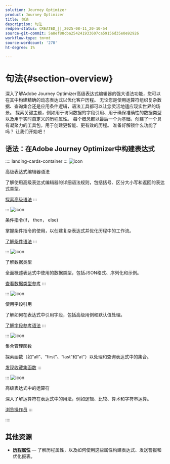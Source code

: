 ```yaml
---
solution: Journey Optimizer
product: Journey Optimizer
title: 句法
description: 句法
redpen-status: CREATED_||_2025-08-11_20-10-54
source-git-commit: 5a8ef88cba254241933607ca59156d35e0e92926
workflow-type: tm+mt
source-wordcount: '270'
ht-degree: 1%

---
```



# 句法{#section-overview}

深入了解Adobe Journey Optimizer高级表达式编辑器的强大语法功能，您可以在其中构建精确的动态表达式以优化客户历程。 无论您是使用运算符组织复杂数据、查询集合还是应用条件逻辑，语法工具都可以让您灵活地适应现实世界的场景。 探索关键主题，例如用于访问数据的字段引用、用于确保准确性的数据类型以及用于实时自定义的历程属性。 每个概念都以最后一个为基础，创建了一个具有凝聚力的工具包，用于创建更智能、更有效的历程。 准备好解锁什么功能了吗？ 让我们开始吧！

## 语法：在Adobe Journey Optimizer中构建表达式

:::: landing-cards-container
:::
![icon](https://cdn.experienceleague.adobe.com/icons/code-branch.svg)

高级表达式编辑器语法

了解使用高级表达式编辑器的详细语法规则，包括括号、区分大小写和返回的表达式类型。

[探索高级语法](../using/building-journeys/expression/generalities.md)
:::

:::
![icon](https://cdn.experienceleague.adobe.com/icons/list-check.svg)

条件指令(if， then， else)

掌握条件指令的使用，以创建复杂表达式并优化历程中的工作流。

[了解条件语法](../using/building-journeys/expression/conditional-instruction.md)
:::

:::
![icon](https://cdn.experienceleague.adobe.com/icons/book.svg)

了解数据类型

全面概述表达式中使用的数据类型，包括JSON格式、序列化和示例。

[查看数据类型参考](../using/building-journeys/expression/data-types.md)
:::

:::
![icon](https://cdn.experienceleague.adobe.com/icons/code-branch.svg)

使用字段引用

了解如何在表达式中引用字段，包括高级用例和默认值处理。

[了解字段参考语法](../using/building-journeys/expression/field-references.md)
:::

:::
![icon](https://cdn.experienceleague.adobe.com/icons/gear.svg)

集合管理函数

探索函数（如“all”、“first”、“last”和“at”）以处理和查询表达式中的集合。

[发现收藏集函数](../using/building-journeys/expression/collection-management-functions.md)
:::

:::
![icon](https://cdn.experienceleague.adobe.com/icons/screwdriver-wrench.svg)

高级表达式中的运算符

深入了解运算符在表达式中的用法，例如逻辑、比较、算术和字符串运算。

[浏览操作员](../using/building-journeys/expression/operators.md)
:::

::::


## 其他资源

- **[历程属性](../using/building-journeys/expression/journey-properties.md)** — 了解历程属性，以及如何使用这些属性构建表达式、发送警报和优化报表。
